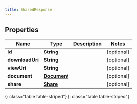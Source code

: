 ```yaml
---
title: SharedResponse
---
```


## Properties

| Name | Type | Description | Notes |
| ------------ | ------------- | ------------- | ------------- |
| **id** | **String** |  |  [optional] |
| **downloadUri** | **String** |  |  [optional] |
| **viewUri** | **String** |  |  [optional] |
| **document** | [**Document**](Document.html) |  |  [optional] |
| **share** | [**Share**](Share.html) |  |  [optional] |
{: class="table table-striped"}
{: class="table table-striped"}


